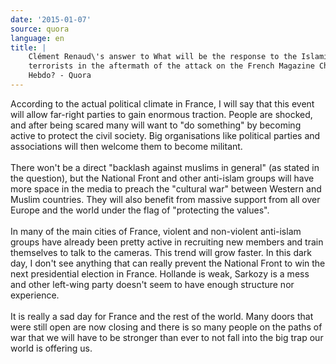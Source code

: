 ```yaml
---
date: '2015-01-07'
source: quora
language: en
title: |
    Clément Renaud\'s answer to What will be the response to the Islamic
    terrorists in the aftermath of the attack on the French Magazine Charlie
    Hebdo? - Quora
---
```


According to the actual political climate in France, I will say that
this event will allow far-right parties to gain enormous traction.
People are shocked, and after being scared many will want to \"do
something\" by becoming active to protect the civil society. Big
organisations like political parties and associations will then welcome
them to become militant. \
\
There won\'t be a direct \"backlash against muslims in general\" (as
stated in the question), but the National Front and other anti-islam
groups will have more space in the media to preach the \"cultural war\"
between Western and Muslim countries. They will also benefit from
massive support from all over Europe and the world under the flag of
\"protecting the values\".\
\
In many of the main cities of France, violent and non-violent anti-islam
groups have already been pretty active in recruiting new members and
train themselves to talk to the cameras. This trend will grow faster. In
this dark day, I don\'t see anything that can really prevent the
National Front to win the next presidential election in France. Hollande
is weak, Sarkozy is a mess and other left-wing party doesn\'t seem to
have enough structure nor experience.\
\
It is really a sad day for France and the rest of the world. Many doors
that were still open are now closing and there is so many people on the
paths of war that we will have to be stronger than ever to not fall into
the big trap our world is offering us.

